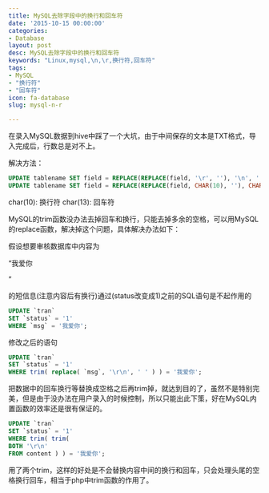 ```yaml
---
title: MySQL去除字段中的换行和回车符
date: '2015-10-15 00:00:00'
categories:
- Database
layout: post
desc: MySQL去除字段中的换行和回车符
keywords: "Linux,mysql,\n,\r,换行符,回车符"
tags:
- MySQL
- "换行符"
- "回车符"
icon: fa-database
slug: mysql-n-r

---
```

在录入MySQL数据到hive中踩了一个大坑，由于中间保存的文本是TXT格式，导入完成后，行数总是对不上。

解决方法：

``` sql
UPDATE tablename SET field = REPLACE(REPLACE(field, '\r', ''), '\n', '');
UPDATE tablename SET field = REPLACE(REPLACE(field, CHAR(10), ''), CHAR(13), '');
```

char(10):  换行符
char(13):  回车符

MySQL的trim函数没办法去掉回车和换行，只能去掉多余的空格，可以用MySQL的replace函数，解决掉这个问题，具体解决办法如下：

假设想要审核数据库中内容为

“我爱你
 
”

的短信息(注意内容后有换行)通过(status改变成1)之前的SQL语句是不起作用的

``` sql
UPDATE `tran` 
SET `status` = '1' 
WHERE `msg` = '我爱你';
```

修改之后的语句 

``` sql
UPDATE `tran` 
SET `status` = '1' 
WHERE trim( replace( `msg`, '\r\n', ' ' ) ) = '我爱你';
```

把数据中的回车换行等替换成空格之后再trim掉，就达到目的了，虽然不是特别完美，但是由于没办法在用户录入的时候控制，所以只能出此下策，好在MySQL内置函数的效率还是很有保证的。 

``` sql
UPDATE `tran` 
SET `status` = '1' 
WHERE trim( trim( 
BOTH '\r\n' 
FROM content ) ) = '我爱你';
```

用了两个trim，这样的好处是不会替换内容中间的换行和回车，只会处理头尾的空格换行回车，相当于php中trim函数的作用了。

